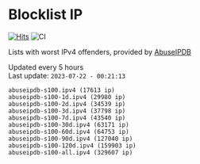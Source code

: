 # Blocklist IP

[![Hits](https://hits.seeyoufarm.com/api/count/incr/badge.svg?url=https%3A%2F%2Fgithub.com%2Fborestad%2Fblocklist-ip%2F&count_bg=%2379C83D&title_bg=%23555555&icon=&icon_color=%23E7E7E7&title=hits&edge_flat=false)](https://hits.seeyoufarm.com)  ![CI](https://img.shields.io/github/workflow/status/borestad/blocklist-ip/CI?style=flat-square)

Lists with worst IPv4 offenders, provided by [AbuseIPDB](https://www.abuseipdb.com/)

<!-- FOOTER-PLACEHOLDER -->
Updated every 5 hours<br>
Last update: `2023-07-22 - 00:21:13`
```
abuseipdb-s100.ipv4 (17613 ip)
abuseipdb-s100-1d.ipv4 (29980 ip)
abuseipdb-s100-2d.ipv4 (34539 ip)
abuseipdb-s100-3d.ipv4 (37798 ip)
abuseipdb-s100-7d.ipv4 (43540 ip)
abuseipdb-s100-30d.ipv4 (63171 ip)
abuseipdb-s100-60d.ipv4 (64753 ip)
abuseipdb-s100-90d.ipv4 (127040 ip)
abuseipdb-s100-120d.ipv4 (159903 ip)
abuseipdb-s100-all.ipv4 (329607 ip)
```
